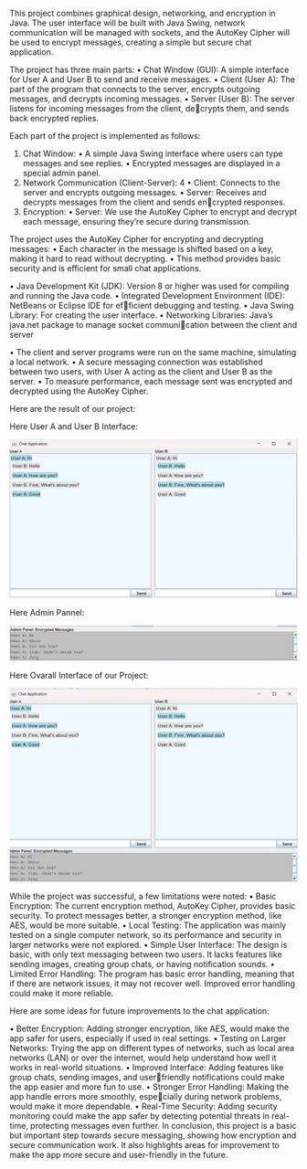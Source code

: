 This project combines graphical design, networking, and encryption in Java. The user
interface will be built with Java Swing, network communication will be managed with
sockets, and the AutoKey Cipher will be used to encrypt messages, creating a simple
but secure chat application.

The project has three main parts:
• Chat Window (GUI): A simple interface for User A and User B to send and
receive messages.
• Client (User A): The part of the program that connects to the server, encrypts
outgoing messages, and decrypts incoming messages.
• Server (User B): The server listens for incoming messages from the client, decrypts them, and sends back encrypted replies.

Each part of the project is implemented as follows:
1. Chat Window:
• A simple Java Swing interface where users can type messages and see replies.
• Encrypted messages are displayed in a special admin panel.
2. Network Communication (Client-Server):
4
• Client: Connects to the server and encrypts outgoing messages.
• Server: Receives and decrypts messages from the client and sends encrypted responses.
3. Encryption:
• Server: We use the AutoKey Cipher to encrypt and decrypt each message,
ensuring they’re secure during transmission.

The project uses the AutoKey Cipher for encrypting and decrypting messages:
• Each character in the message is shifted based on a key, making it hard to read
without decrypting.
• This method provides basic security and is efficient for small chat applications.

• Java Development Kit (JDK): Version 8 or higher was used for compiling and
running the Java code.
• Integrated Development Environment (IDE): NetBeans or Eclipse IDE for efficient debugging and testing.
• Java Swing Library: For creating the user interface.
• Networking Libraries: Java’s java.net package to manage socket communication between the client and server

• The client and server programs were run on the same machine, simulating a local
network.
• A secure messaging connection was established between two users, with User A
acting as the client and User B as the server.
• To measure performance, each message sent was encrypted and decrypted using
the AutoKey Cipher.

Here are the result of our project:

Here User A and User B Interface:

![Output](Result/User_A_and_User_B_Interface.png)

Here Admin Pannel:

![Output](Result/Admin-Pannel.png)

Here Ovarall Interface of our Project:

![Output](Result/Ovarall_Interface.png)

While the project was successful, a few limitations were noted:
• Basic Encryption: The current encryption method, AutoKey Cipher, provides
basic security. To protect messages better, a stronger encryption method, like
AES, would be more suitable.
• Local Testing: The application was mainly tested on a single computer network,
so its performance and security in larger networks were not explored.
• Simple User Interface: The design is basic, with only text messaging between
two users. It lacks features like sending images, creating group chats, or having
notification sounds.
• Limited Error Handling: The program has basic error handling, meaning that if
there are network issues, it may not recover well. Improved error handling could
make it more reliable.

Here are some ideas for future improvements to the chat application:

• Better Encryption: Adding stronger encryption, like AES, would make the app
safer for users, especially if used in real settings.
• Testing on Larger Networks: Trying the app on different types of networks,
such as local area networks (LAN) or over the internet, would help understand
how well it works in real-world situations.
• Improved Interface: Adding features like group chats, sending images, and userfriendly notifications could make the app easier and more fun to use.
• Stronger Error Handling: Making the app handle errors more smoothly, especially during network problems, would make it more dependable.
• Real-Time Security: Adding security monitoring could make the app safer by
detecting potential threats in real-time, protecting messages even further.
In conclusion, this project is a basic but important step towards secure messaging,
showing how encryption and secure communication work. It also highlights areas for
improvement to make the app more secure and user-friendly in the future.
